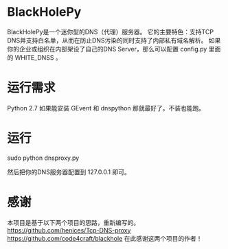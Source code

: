 BlackHolePy
===========

BlackHolePy是一个迷你型的DNS（代理）服务器。
它的主要特色：支持TCP DNS并支持白名单，从而在防止DNS污染的同时支持了内部私有域名解析。
如果你的企业或组织在内部架设了自己的DNS Server，那么可以配置 config.py 里面的 WHITE_DNSS 。


运行需求
===========
Python 2.7
如果能安装 GEvent 和 dnspython 那就最好了。不装也能跑。

运行
===========
sudo python dnsproxy.py

然后把你的DNS服务器配置到 127.0.0.1 即可。

感谢
===========
本项目是基于以下两个项目的思路，重新编写的。
https://github.com/henices/Tcp-DNS-proxy
https://github.com/code4craft/blackhole
在此感谢这两个项目的作者！




